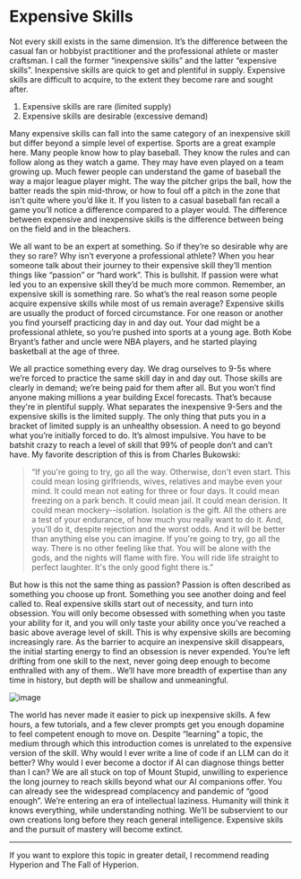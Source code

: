 # Expensive Skills
Not every skill exists in the same dimension. It’s the difference between the casual fan or hobbyist practitioner and the professional athlete or master craftsman. I call the former “inexpensive skills” and the latter “expensive skills”. Inexpensive skills are quick to get and plentiful in supply. Expensive skills are difficult to acquire, to the extent they become rare and sought after.

1. Expensive skills are rare (limited supply)
2. Expensive skills are desirable (excessive demand)

Many expensive skills can fall into the same category of an inexpensive skill but differ beyond a simple level of expertise. Sports are a great example here. Many people know how to play baseball. They know the rules and can follow along as they watch a game. They may have even played on a team growing up. Much fewer people can understand the game of baseball the way a major league player might. The way the pitcher grips the ball, how the batter reads the spin mid-throw, or how to foul off a pitch in the zone that isn’t quite where you’d like it. If you listen to a casual baseball fan recall a game you’ll notice a difference compared to a player would. The difference between expensive and inexpensive skills is the difference between being on the field and in the bleachers.

We all want to be an expert at something. So if they’re so desirable why are they so rare? Why isn’t everyone a professional athlete? When you hear someone talk about their journey to their expensive skill they’ll mention things like “passion” or “hard work”. This is bullshit. If passion were what led you to an expensive skill they’d be much more common. Remember, an expensive skill is something rare. So what’s the real reason some people acquire expensive skills while most of us remain average? Expensive skills are usually the product of forced circumstance. For one reason or another you find yourself practicing day in and day out. Your dad might be a professional athlete, so you’re pushed into sports at a young age. Both Kobe Bryant’s father and uncle were NBA players, and he started playing basketball at the age of three.

We all practice something every day. We drag ourselves to 9-5s where we’re forced to practice the same skill day in and day out. Those skills are clearly in demand; we’re being paid for them after all. But you won’t find anyone making millions a year building Excel forecasts. That’s because they're in plentiful supply. What separates the inexpensive 9-5ers and the expensive skills is the limited supply. The only thing that puts you in a bracket of limited supply is an unhealthy obsession. A need to go beyond what you’re initially forced to do. It’s almost impulsive. You have to be batshit crazy to reach a level of skill that 99% of people don’t and can’t have. My favorite description of this is from Charles Bukowski:

> “If you're going to try, go all the way. Otherwise, don't even start. This could mean losing girlfriends, wives, relatives and maybe even your mind. It could mean not eating for three or four days. It could mean freezing on a park bench. It could mean jail. It could mean derision. It could mean mockery--isolation. Isolation is the gift. All the others are a test of your endurance, of how much you really want to do it. And, you'll do it, despite rejection and the worst odds. And it will be better than anything else you can imagine. If you're going to try, go all the way. There is no other feeling like that. You will be alone with the gods, and the nights will flame with fire. You will ride life straight to perfect laughter. It's the only good fight there is.”

But how is this not the same thing as passion? Passion is often described as something you choose up front. Something you see another doing and feel called to. Real expensive skills start out of necessity, and turn into obsession. You will only become obsessed with something when you taste your ability for it, and you will only taste your ability once you’ve reached a basic above average level of skill. This is why expensive skills are becoming increasingly rare. As the barrier to acquire an inexpensive skill disappears, the initial starting energy to find an obsession is never expended. You’re left drifting from one skill to the next, never going deep enough to become enthralled with any of them.. We’ll have more breadth of expertise than any time in history, but depth will be shallow and unmeaningful.

![image](https://github.com/user-attachments/assets/b56468e7-717a-4dc7-9d0e-9290a90e4eae)

The world has never made it easier to pick up inexpensive skills. A few hours, a few tutorials, and a few clever prompts get you enough dopamine to feel competent enough to move on. Despite “learning” a topic, the medium through which this introduction comes is unrelated to the expensive version of the skill. Why would I ever write a line of code if an LLM can do it better? Why would I ever become a doctor if AI can diagnose things better than I can? We are all stuck on top of Mount Stupid, unwilling to experience the long journey to reach skills beyond what our AI companions offer. You can already see the widespread complacency and pandemic of “good enough”. We’re entering an era of intellectual laziness. Humanity will think it knows everything, while understanding nothing. We’ll be subservient to our own creations long before they reach general intelligence. Expensive skils and the pursuit of mastery will become extinct.

---

If you want to explore this topic in greater detail, I recommend reading Hyperion and The Fall of Hyperion.
